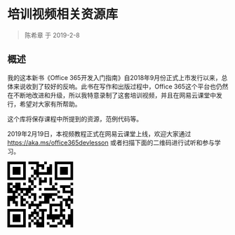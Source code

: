 # 培训视频相关资源库
> 陈希章 于 2019-2-8 

## 概述

我的这本新书《Office 365开发入门指南》自2018年9月份正式上市发行以来，总体来说收到了较好的反响。此书在写作和出版过程中，Office 365这个平台也仍然在不断地改进和升级，所以我特意录制了这套培训视频，并且在网易云课堂中发行，希望对大家有所帮助。

这个库将保存课程中所提到的资源，范例代码等。

2019年2月19日，本视频教程正式在网易云课堂上线，欢迎大家通过 <https://aka.ms/office365devlesson> 或者扫描下面的二维码进行试听和参与学习。

![课程二维码](视频教程.png)